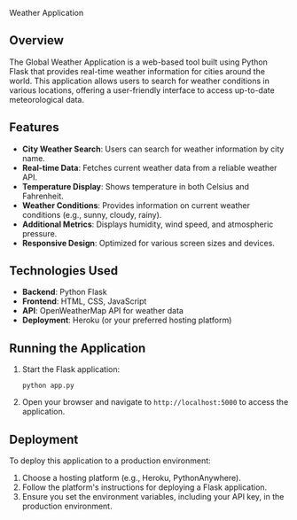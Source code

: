 Weather Application

## Overview

The Global Weather Application is a web-based tool built using Python Flask that provides real-time weather information for cities around the world. This application allows users to search for weather conditions in various locations, offering a user-friendly interface to access up-to-date meteorological data.

## Features

- **City Weather Search**: Users can search for weather information by city name.
- **Real-time Data**: Fetches current weather data from a reliable weather API.
- **Temperature Display**: Shows temperature in both Celsius and Fahrenheit.
- **Weather Conditions**: Provides information on current weather conditions (e.g., sunny, cloudy, rainy).
- **Additional Metrics**: Displays humidity, wind speed, and atmospheric pressure.
- **Responsive Design**: Optimized for various screen sizes and devices.

## Technologies Used

- **Backend**: Python Flask
- **Frontend**: HTML, CSS, JavaScript
- **API**: OpenWeatherMap API for weather data
- **Deployment**: Heroku (or your preferred hosting platform)

## Running the Application

1. Start the Flask application:
   ```
   python app.py
   ```

2. Open your browser and navigate to `http://localhost:5000` to access the application.

## Deployment

To deploy this application to a production environment:

1. Choose a hosting platform (e.g., Heroku, PythonAnywhere).
2. Follow the platform's instructions for deploying a Flask application.
3. Ensure you set the environment variables, including your API key, in the production environment.

